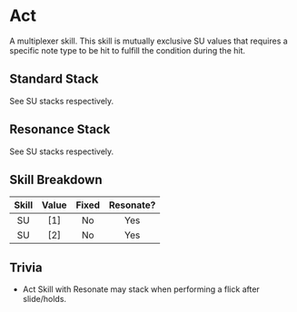 # Act

A multiplexer skill. This skill is mutually exclusive SU values that requires a specific note type to be hit to fulfill the condition during the hit.

## Standard Stack

See SU stacks respectively.

## Resonance Stack

See SU stacks respectively.

## Skill Breakdown

| Skill | Value | Fixed | Resonate? |
|  :-:  |  :-:  |  :-:  |    :-:    |
| SU | \[1\] | No  | Yes |
| SU | \[2\] | No  | Yes |

## Trivia

- Act Skill with Resonate may stack when performing a flick after slide/holds.
